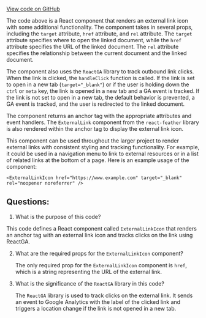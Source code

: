 [View code on GitHub](zoo-labs/zoo/blob/master/core/src/components/ExternalLinkIcon/index.tsx)

The code above is a React component that renders an external link icon with some additional functionality. The component takes in several props, including the `target` attribute, `href` attribute, and `rel` attribute. The `target` attribute specifies where to open the linked document, while the `href` attribute specifies the URL of the linked document. The `rel` attribute specifies the relationship between the current document and the linked document.

The component also uses the `ReactGA` library to track outbound link clicks. When the link is clicked, the `handleClick` function is called. If the link is set to open in a new tab (`target="_blank"`) or if the user is holding down the `ctrl` or `meta` key, the link is opened in a new tab and a GA event is tracked. If the link is not set to open in a new tab, the default behavior is prevented, a GA event is tracked, and the user is redirected to the linked document.

The component returns an anchor tag with the appropriate attributes and event handlers. The `ExternalLink` component from the `react-feather` library is also rendered within the anchor tag to display the external link icon.

This component can be used throughout the larger project to render external links with consistent styling and tracking functionality. For example, it could be used in a navigation menu to link to external resources or in a list of related links at the bottom of a page. Here is an example usage of the component:

```
<ExternalLinkIcon href="https://www.example.com" target="_blank" rel="noopener noreferrer" />
```
## Questions: 
 1. What is the purpose of this code?
   
   This code defines a React component called `ExternalLinkIcon` that renders an anchor tag with an external link icon and tracks clicks on the link using ReactGA.

2. What are the required props for the `ExternalLinkIcon` component?
   
   The only required prop for the `ExternalLinkIcon` component is `href`, which is a string representing the URL of the external link.

3. What is the significance of the `ReactGA` library in this code?
   
   The `ReactGA` library is used to track clicks on the external link. It sends an event to Google Analytics with the label of the clicked link and triggers a location change if the link is not opened in a new tab.